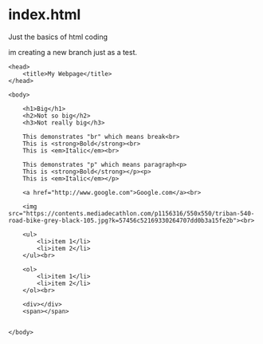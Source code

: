 # index.html
Just the basics of html coding

im creating a new branch just as a test.

<html>

	<head>
		<title>My Webpage</title>
	</head>

	<body>
		
		<h1>Big</h1>
		<h2>Not so big</h2>
		<h3>Not really big</h3>

		This demonstrates "br" which means break<br>
		This is <strong>Bold</strong><br>
		This is <em>Italic</em><br>

		This demonstrates "p" which means paragraph<p>
		This is <strong>Bold</strong></p><p>
		This is <em>Italic</em></p>

		<a href="http://www.google.com">Google.com</a><br>

		<img src="https://contents.mediadecathlon.com/p1156316/550x550/triban-540-road-bike-grey-black-105.jpg?k=57456c52169330264707dd0b3a15fe2b"><br>

		<ul>
			<li>item 1</li>
			<li>item 2</li>
		</ul><br>

		<ol>
			<li>item 1</li>
			<li>item 2</li>
		</ol><br>

		<div></div>
		<span></span>
		

	</body>

</html>

